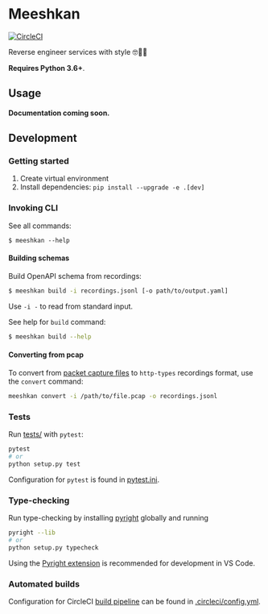 # Meeshkan

[![CircleCI](https://circleci.com/gh/Meeshkan/meeshkan.svg?style=svg)](https://circleci.com/gh/Meeshkan/meeshkan)

Reverse engineer services with style 🤓💾🚀

**Requires Python 3.6+**.

## Usage

**Documentation coming soon.**

## Development

### Getting started

1. Create virtual environment
1. Install dependencies: `pip install --upgrade -e .[dev]`

### Invoking CLI

See all commands:

```
$ meeshkan --help
```

#### Building schemas

Build OpenAPI schema from recordings:

```bash
$ meeshkan build -i recordings.jsonl [-o path/to/output.yaml]
```

Use `-i -` to read from standard input.

See help for `build` command:

```bash
$ meeshkan build --help
```

#### Converting from pcap

To convert from [packet capture files](https://en.wikipedia.org/wiki/Pcap) to `http-types` recordings format, use the `convert` command:

```bash
meeshkan convert -i /path/to/file.pcap -o recordings.jsonl
```

### Tests

Run [tests/](./tests/) with `pytest`:

```bash
pytest
# or
python setup.py test
```

Configuration for `pytest` is found in [pytest.ini](./pytest.ini).

### Type-checking

Run type-checking by installing [pyright](https://github.com/microsoft/pyright) globally and running

```bash
pyright --lib
# or
python setup.py typecheck
```

Using the [Pyright extension](https://marketplace.visualstudio.com/items?itemName=ms-pyright.pyright) is recommended for development in VS Code.

### Automated builds

Configuration for CircleCI [build pipeline](https://app.circleci.com/github/Meeshkan/meeshkan/pipelines) can be found in [.circleci/config.yml](./.circleci/config.yml).
